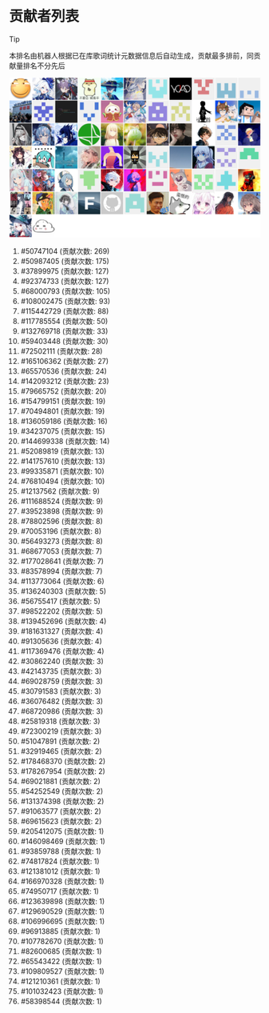 # 贡献者列表

> [!TIP]
> 本排名由机器人根据已在库歌词统计元数据信息后自动生成，贡献最多排前，同贡献量排名不分先后

![贡献者头像画廊](./CONTRIBUTORS.svg)

1. #50747104 (贡献次数: 269)
2. #50987405 (贡献次数: 175)
3. #37899975 (贡献次数: 127)
4. #92374733 (贡献次数: 127)
5. #68000793 (贡献次数: 105)
6. #108002475 (贡献次数: 93)
7. #115442729 (贡献次数: 88)
8. #117785554 (贡献次数: 50)
9. #132769718 (贡献次数: 33)
10. #59403448 (贡献次数: 30)
11. #72502111 (贡献次数: 28)
12. #165106362 (贡献次数: 27)
13. #65570536 (贡献次数: 24)
14. #142093212 (贡献次数: 23)
15. #79665752 (贡献次数: 20)
16. #154799151 (贡献次数: 19)
17. #70494801 (贡献次数: 19)
18. #136059186 (贡献次数: 16)
19. #34237075 (贡献次数: 15)
20. #144699338 (贡献次数: 14)
21. #52089819 (贡献次数: 13)
22. #141757610 (贡献次数: 13)
23. #99335871 (贡献次数: 10)
24. #76810494 (贡献次数: 10)
25. #12137562 (贡献次数: 9)
26. #111688524 (贡献次数: 9)
27. #39523898 (贡献次数: 9)
28. #78802596 (贡献次数: 8)
29. #70053196 (贡献次数: 8)
30. #56493273 (贡献次数: 8)
31. #68677053 (贡献次数: 7)
32. #177028641 (贡献次数: 7)
33. #83578994 (贡献次数: 7)
34. #113773064 (贡献次数: 6)
35. #136240303 (贡献次数: 5)
36. #56755417 (贡献次数: 5)
37. #98522202 (贡献次数: 5)
38. #139452696 (贡献次数: 4)
39. #181631327 (贡献次数: 4)
40. #91305636 (贡献次数: 4)
41. #117369476 (贡献次数: 4)
42. #30862240 (贡献次数: 3)
43. #42143735 (贡献次数: 3)
44. #69028759 (贡献次数: 3)
45. #30791583 (贡献次数: 3)
46. #36076482 (贡献次数: 3)
47. #68720986 (贡献次数: 3)
48. #25819318 (贡献次数: 3)
49. #72300219 (贡献次数: 3)
50. #51047891 (贡献次数: 2)
51. #32919465 (贡献次数: 2)
52. #178468370 (贡献次数: 2)
53. #178267954 (贡献次数: 2)
54. #69021881 (贡献次数: 2)
55. #54252549 (贡献次数: 2)
56. #131374398 (贡献次数: 2)
57. #91063577 (贡献次数: 2)
58. #69615623 (贡献次数: 2)
59. #205412075 (贡献次数: 1)
60. #146098469 (贡献次数: 1)
61. #93859788 (贡献次数: 1)
62. #74817824 (贡献次数: 1)
63. #121381012 (贡献次数: 1)
64. #166970328 (贡献次数: 1)
65. #74950717 (贡献次数: 1)
66. #123639898 (贡献次数: 1)
67. #129690529 (贡献次数: 1)
68. #106996695 (贡献次数: 1)
69. #96913885 (贡献次数: 1)
70. #107782670 (贡献次数: 1)
71. #82600685 (贡献次数: 1)
72. #65543422 (贡献次数: 1)
73. #109809527 (贡献次数: 1)
74. #121210361 (贡献次数: 1)
75. #101032423 (贡献次数: 1)
76. #58398544 (贡献次数: 1)
